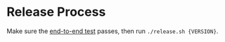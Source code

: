 # Release Process

Make sure the [end-to-end test](https://github.com/Stackdriver/stackdriver-prometheus-e2e) passes, then run `./release.sh {VERSION}`.
